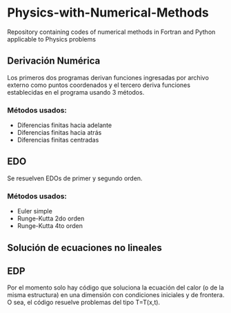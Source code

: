 # Physics-with-Numerical-Methods
Repository containing codes of numerical methods in Fortran and Python applicable to Physics problems
## Derivación Numérica
Los primeros dos programas derivan funciones ingresadas por archivo externo como puntos coordenados y el tercero deriva funciones establecidas en el programa usando 3 métodos.
### Métodos usados:
- Diferencias finitas hacia adelante
- Diferencias finitas hacia atrás
- Diferencias finitas centradas
## EDO
Se resuelven EDOs de primer y segundo orden.
### Métodos usados:
- Euler simple
- Runge-Kutta 2do orden
- Runge-Kutta 4to orden
## Solución de ecuaciones no lineales

## EDP
Por el momento solo hay código que soluciona la ecuación del calor (o de la misma estructura) en una dimensión con condiciones iniciales y de frontera. O sea, el código resuelve problemas del tipo T=T(x,t).

